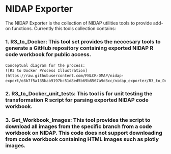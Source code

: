 # NIDAP Exporter

The NIDAP Exporter is the collection of NIDAP utilities tools to provide add-on functions. 
Currently this tools collection contains:
  ### 1. R3_to_Docker: This tool set provides the neccesary tools to generate a GitHub repository containing exported NIDAP R code workbook for public access.
    Conceptual diagram for the process:
    ![R3 to Docker Process Illustration](https://raw.githubusercontent.com/FNLCR-DMAP/nidap-export/e8b7f5a135bab9197bc51d8ed5b69b8567a9d3cc/nidap_exporter/R3_to_Docker/R3_to_Docker_Process_Illustration.png)
  
  ### 2. R3_to_Docker_unit_tests: This tool is for unit testing the transformation R script for parsing exported NIDAP code workbook.
  
  ### 3. Get_Workbook_Images: This tool provides the script to download all images from the specific branch from a code workbook on NIDAP. This code does not support downloading from code workbook containing HTML images such as plotly images. 
